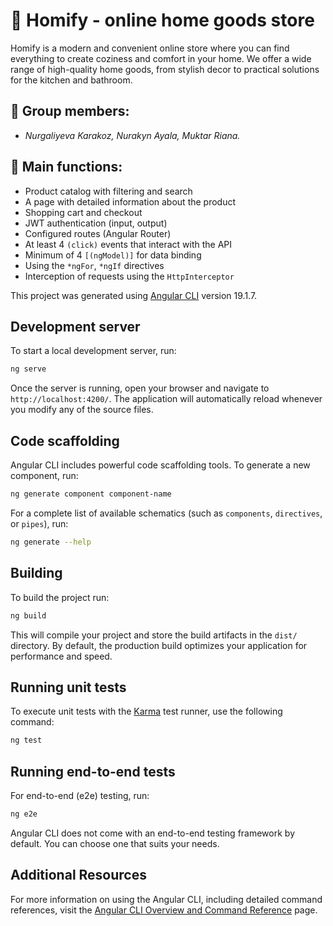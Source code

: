# 🏡 Homify - online home goods store

Homify is a modern and convenient online store where you can find everything to create coziness and comfort in your home. We offer a wide range of high-quality home goods, from stylish decor to practical solutions for the kitchen and bathroom.

## 👥 Group members:

* _Nurgaliyeva Karakoz, Nurakyn Ayala, Muktar Riana._

## 🔑 Main functions:

- Product catalog with filtering and search
- A page with detailed information about the product
- Shopping cart and checkout
- JWT authentication (input, output)
- Configured routes (Angular Router)
- At least 4 `(click)` events that interact with the API
- Minimum of 4 `[(ngModel)]` for data binding
- Using the `*ngFor`, `*ngIf` directives
- Interception of requests using the `HttpInterceptor`


This project was generated using [Angular CLI](https://github.com/angular/angular-cli) version 19.1.7.

## Development server

To start a local development server, run:

```bash
ng serve
```

Once the server is running, open your browser and navigate to `http://localhost:4200/`. The application will automatically reload whenever you modify any of the source files.

## Code scaffolding

Angular CLI includes powerful code scaffolding tools. To generate a new component, run:

```bash
ng generate component component-name
```

For a complete list of available schematics (such as `components`, `directives`, or `pipes`), run:

```bash
ng generate --help
```

## Building

To build the project run:

```bash
ng build
```

This will compile your project and store the build artifacts in the `dist/` directory. By default, the production build optimizes your application for performance and speed.

## Running unit tests

To execute unit tests with the [Karma](https://karma-runner.github.io) test runner, use the following command:

```bash
ng test
```

## Running end-to-end tests

For end-to-end (e2e) testing, run:

```bash
ng e2e
```

Angular CLI does not come with an end-to-end testing framework by default. You can choose one that suits your needs.

## Additional Resources

For more information on using the Angular CLI, including detailed command references, visit the [Angular CLI Overview and Command Reference](https://angular.dev/tools/cli) page.
